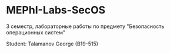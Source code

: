 # MEPhI-Labs-SecOS
3 семестр, лабораторные работы по предмету "Безопасность операционных систем"

Student: Talamanov George (B19-515)
